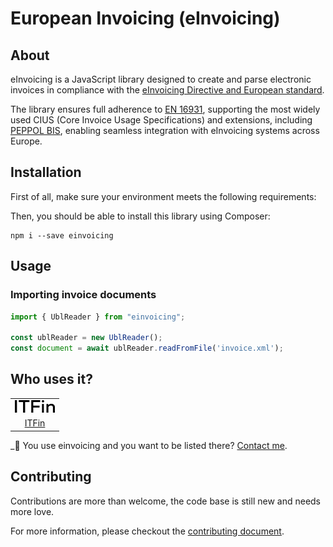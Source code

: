 # European Invoicing (eInvoicing)

## About
eInvoicing is a JavaScript library designed to create and parse electronic invoices in compliance with the [eInvoicing Directive and European standard](https://ec.europa.eu/digital-building-blocks/wikis/display/DIGITAL/eInvoicing).

The library ensures full adherence to [EN 16931](https://ec.europa.eu/digital-building-blocks/sites/display/DIGITAL/EN+16931+compliance), supporting the most widely used CIUS (Core Invoice Usage Specifications) and extensions, including [PEPPOL BIS](https://docs.peppol.eu/poacc/billing/3.0/bis/), enabling seamless integration with eInvoicing systems across Europe.

## Installation
First of all, make sure your environment meets the following requirements:

Then, you should be able to install this library using Composer:

```
npm i --save einvoicing
```

## Usage

### Importing invoice documents
```typescript
import { UblReader } from "einvoicing";

const ublReader = new UblReader();
const document = await ublReader.readFromFile('invoice.xml');
```

## Who uses it?

<table>
<tr>
<td align="center"><a href="https://itfin.us/"><img src="/.github/images/itfin_logo.svg" width="64" /></a></td>
</tr>
<tr>
<td align="center"><a href="https://itfin.us/">ITFin</a></td>
</tr>
</table>

_👋 You use einvoicing and you want to be listed there? [Contact me](mailto:esvit666@gmail.com).

## Contributing

Contributions are more than welcome, the code base is still new and needs more love.

For more information, please checkout the [contributing document](https://github.com/esvit/einvoicing/blob/main/CONTRIBUTING.md).

